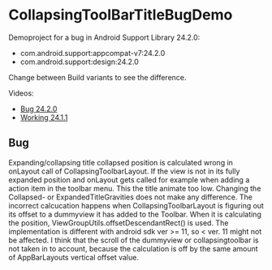 # CollapsingToolBarTitleBugDemo

Demoproject for a bug in Android Support Library 24.2.0:

- com.android.support:appcompat-v7:24.2.0
- com.android.support:design:24.2.0

Change between Build variants to see the difference.

Videos:
- [Bug 24.2.0](https://github.com/vetoketju/CollapsingToolBarTitleBugDemo/blob/master/buggy.mp4?raw=true)
- [Working 24.1.1](https://github.com/vetoketju/CollapsingToolBarTitleBugDemo/blob/master/working.mp4?raw=true)

## Bug

Expanding/collapsing title collapsed position is calculated wrong in onLayout call of CollapsingToolbarLayout. If the view is not in its fully expanded position and onLayout gets called for example when adding a action item in the toolbar menu. This the title animate too low. Changing the Collapsed- or ExpandedTitleGravities does not make any difference. The incorrect calcucation happens when CollapsingToolbarLayout is figuring out its offset to a dummyview it has added to the Toolbar. When it is calculating the position, ViewGroupUtils.offsetDescendantRect() is used. The implementation is different with android sdk ver >= 11, so < ver. 11 might not be affected. I think that the scroll of the dummyview or collapsingtoolbar is not taken in to account, because the calculation is off by the same amount of AppBarLayouts vertical offset value.

